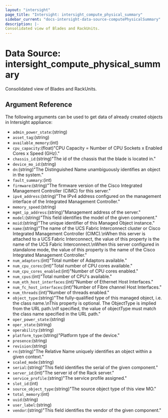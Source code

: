 ```yaml
---
layout: "intersight"
page_title: "Intersight: intersight_compute_physical_summary"
sidebar_current: "docs-intersight-data-source-computePhysicalSummary"
description: |-
Consolidated view of Blades and RackUnits.
---
```


# Data Source: intersight_compute_physical_summary
Consolidated view of Blades and RackUnits.
## Argument Reference
The following arguments can be used to get data of already created objects in Intersight appliance:
* `admin_power_state`:(string)
* `asset_tag`:(string)
* `available_memory`:(int)
* `cpu_capacity`:(float)"CPU Capacity = Number of CPU Sockets x Enabled Cores x Speed (GHz)."
* `chassis_id`:(string)"The id of the chassis that the blade is located in."
* `device_mo_id`:(string)
* `dn`:(string)"The Distinguished Name unambiguously identifies an object in the system."
* `fault_summary`:(int)
* `firmware`:(string)"The firmware version of the Cisco Integrated Management Controller (CIMC) for this server."
* `ipv4_address`:(string)"The IPv4 address configured on the management interface of the Integrated Management Controller."
* `memory_speed`:(string)
* `mgmt_ip_address`:(string)"Management address of the server."
* `model`:(string)"This field identifies the model of the given component."
* `moid`:(string)"The unique identifier of this Managed Object instance."
* `name`:(string)"The name of the UCS Fabric Interconnect cluster or Cisco Integrated Management Controller (CIMC).\nWhen this server is attached to a UCS Fabric Interconnect, the value of this property is the name of the UCS Fabric Interconnect.\nWhen this server configured in standalone mode, the value of this property is the name of the Cisco Integrated Management Controller."
* `num_adaptors`:(int)"Total number of Adaptors available."
* `num_cpu_cores`:(int)"Total number of CPU cores available."
* `num_cpu_cores_enabled`:(int)"Number of CPU cores enabled."
* `num_cpus`:(int)"Total number of CPU's available."
* `num_eth_host_interfaces`:(int)"Number of Ethernet Host Interfaces."
* `num_fc_host_interfaces`:(int)"Number of Fibre channel Host Interfaces."
* `num_threads`:(int)"Number of threads enabled."
* `object_type`:(string)"The fully-qualified type of this managed object, i.e. the class name.\nThis property is optional. The ObjectType is implied from the URL path.\nIf specified, the value of objectType must match the class name specified in the URL path."
* `oper_power_state`:(string)
* `oper_state`:(string)
* `operability`:(string)
* `platform_type`:(string)"Platform type of the device."
* `presence`:(string)
* `revision`:(string)
* `rn`:(string)"The Relative Name uniquely identifies an object within a given context."
* `scaled_mode`:(string)
* `serial`:(string)"This field identifies the serial of the given component."
* `server_id`:(int)"The server id of the Rack server."
* `service_profile`:(string)"The service profile assigned."
* `slot_id`:(int)
* `source_object_type`:(string)"The source object type of this view MO."
* `total_memory`:(int)
* `uuid`:(string)
* `user_label`:(string)
* `vendor`:(string)"This field identifies the vendor of the given component."
